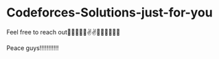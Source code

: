 # Codeforces-Solutions-just-for-you
Feel free to reach out🧑‍🎓🧑‍🎓🤞✌️✌️🤷‍♂️🤷‍♂️😁😁


Peace guys!!!!!!!!!!!
